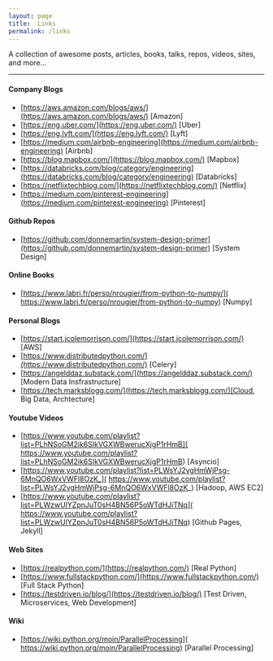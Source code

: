 ```yaml
---
layout: page
title:  Links
permalink: /links
---
```


A collection of awesome posts, articles, books, talks, repos, videos, sites, and more...

---

#### Company Blogs
- [https://aws.amazon.com/blogs/aws/](https://aws.amazon.com/blogs/aws/) [Amazon]
- [https://eng.uber.com/](https://eng.uber.com/) [Uber]
- [https://eng.lyft.com/](https://eng.lyft.com/) [Lyft]
- [https://medium.com/airbnb-engineering](https://medium.com/airbnb-engineering) [Airbnb]
- [https://blog.mapbox.com/](https://blog.mapbox.com/) [Mapbox]
- [https://databricks.com/blog/category/engineering](https://databricks.com/blog/category/engineering) [Databricks]
- [https://netflixtechblog.com/](https://netflixtechblog.com/) [Netflix]
- [https://medium.com/pinterest-engineering](https://medium.com/pinterest-engineering) [Pinterest]


#### Github Repos

- [https://github.com/donnemartin/system-design-primer](https://github.com/donnemartin/system-design-primer) [System Design]

#### Online Books
- [https://www.labri.fr/perso/nrougier/from-python-to-numpy/](
  https://www.labri.fr/perso/nrougier/from-python-to-numpy) [Numpy]


#### Personal Blogs
- [https://start.jcolemorrison.com/](https://start.jcolemorrison.com/) [AWS]
- [https://www.distributedpython.com/](https://www.distributedpython.com/) [Celery]
- [https://angelddaz.substack.com/](https://angelddaz.substack.com/) [Modern Data Insfrastructure]
- [https://tech.marksblogg.com/](https://tech.marksblogg.com/)[Cloud, Big Data, Archtecture]


#### Youtube Videos
- [https://www.youtube.com/playlist?list=PLhNSoGM2ik6SIkVGXWBwerucXjgP1rHmB](
  https://www.youtube.com/playlist?list=PLhNSoGM2ik6SIkVGXWBwerucXjgP1rHmB) [Asyncio]
- [https://www.youtube.com/playlist?list=PLWsYJ2ygHmWjPsg-6MnQO6WxVWFl8OzK_](
  https://www.youtube.com/playlist?list=PLWsYJ2ygHmWjPsg-6MnQO6WxVWFl8OzK_) [Hadoop, AWS EC2]
- [https://www.youtube.com/playlist?list=PLWzwUIYZpnJuT0sH4BN56P5oWTdHJiTNq](
  https://www.youtube.com/playlist?list=PLWzwUIYZpnJuT0sH4BN56P5oWTdHJiTNq) [Github Pages, Jekyll]


#### Web Sites
- [https://realpython.com/](https://realpython.com/) [Real Python]
- [https://www.fullstackpython.com/](https://www.fullstackpython.com/) [Full Stack Python]
- [https://testdriven.io/blog/](https://testdriven.io/blog/) [Test Driven, Microservices, Web Development]


#### Wiki
- [https://wiki.python.org/moin/ParallelProcessing](
  https://wiki.python.org/moin/ParallelProcessing) [Parallel Processing]
